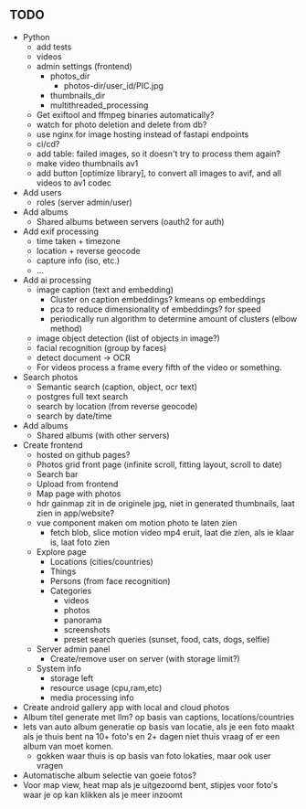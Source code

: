 ## TODO

* Python
  * add tests
  * videos
  * admin settings (frontend)
    * photos_dir
      * photos-dir/user_id/PIC.jpg
    * thumbnails_dir
    * multithreaded_processing
  * Get exiftool and ffmpeg binaries automatically?
  * watch for photo deletion and delete from db?
  * use nginx for image hosting instead of fastapi endpoints
  * ci/cd?
  * add table: failed images, so it doesn't try to process them again?
  * make video thumbnails av1
  * add button [optimize library], to convert all images to avif, and all videos to av1 codec
* Add users
  * roles (server admin/user)
* Add albums
  * Shared albums between servers (oauth2 for auth)
* Add exif processing
  * time taken + timezone
  * location + reverse geocode
  * capture info (iso, etc.)
  * ...
* Add ai processing
  * image caption (text and embedding)
    * Cluster on caption embeddings? kmeans op embeddings
    * pca to reduce dimensionality of embeddings? for speed
    * periodically run algorithm to determine amount of clusters (elbow method)
  * image object detection (list of objects in image?)
  * facial recognition (group by faces)
  * detect document -> OCR
  * For videos process a frame every fifth of the video or something.
* Search photos
  * Semantic search (caption, object, ocr text)
  * postgres full text search
  * search by location (from reverse geocode)
  * search by date/time
* Add albums
  * Shared albums (with other servers)
* Create frontend
  * hosted on github pages?
  * Photos grid front page (infinite scroll, fitting layout, scroll to date)
  * Search bar
  * Upload from frontend
  * Map page with photos
  * hdr gainmap zit in de originele jpg, niet in generated thumbnails, laat zien in app/website?
  * vue component maken om motion photo te laten zien 
    * fetch blob, slice motion video mp4 eruit, laat die zien, als ie klaar is, laat foto zien
  * Explore page
    * Locations (cities/countries)
    * Things
    * Persons (from face recognition)
    * Categories
      * videos
      * photos
      * panorama
      * screenshots
      * preset search queries (sunset, food, cats, dogs, selfie)
  * Server admin panel
    * Create/remove user on server (with storage limit?)
  * System info
    * storage left
    * resource usage (cpu,ram,etc)
    * media processing info
* Create android gallery app with local and cloud photos
* Album titel generate met llm? op basis van captions, locations/countries
* Iets van auto album generatie op basis van locatie, als je een foto maakt als je thuis bent na 10+ foto's en 2+ dagen
  niet thuis vraag of er een album van moet komen.
  * gokken waar thuis is op basis van foto lokaties, maar ook user vragen
* Automatische album selectie van goeie fotos?
* Voor map view, heat map als je uitgezoomd bent, stipjes voor foto's waar je op kan klikken als je meer inzoomt